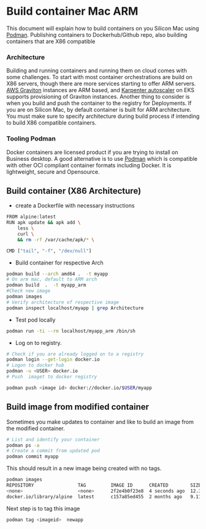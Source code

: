 # Build container Mac ARM

This document will explain how to build containers on you Silicon Mac using [Podman](https://vettom.github.io/Container/podman/#build-and-run-pod). Publishing containers to Dockerhub/Github repo, also building containers that are X86 compatible

### Architecture
Building and running containers and running them on cloud comes with some challenges. To start  with most container orchestrations are build on X86 servers, though there are more services starting to offer ARM servers. [AWS Graviton](https://aws.amazon.com/pm/ec2-graviton/?trk=b65f25fa-06a7-4db5-ad82-b3038b0f87ff&sc_channel=ps&ef_id=Cj0KCQiAire5BhCNARIsAM53K1j3y6IA1rNhjAmFD0QjvOYHxGwKJITX8KuX7zydy5WC7Lf2Lr1s8NUaAoxuEALw_wcB:G:s&s_kwcid=AL!4422!3!581117978349!e!!g!!aws%20graviton!13377830137!131827885183&gclid=Cj0KCQiAire5BhCNARIsAM53K1j3y6IA1rNhjAmFD0QjvOYHxGwKJITX8KuX7zydy5WC7Lf2Lr1s8NUaAoxuEALw_wcB) instances are ARM based, and [Karpenter autoscaler](https://karpenter.sh/) on EKS supports provisioning of Graviton instances. Another thing to consider is when you build and push the container to the registry for Deployments. If you are on Silicon Mac, by default container is built for ARM architecture. You must make sure to specify architecture during build process if intending to build X86 compatible containers.

### Tooling Podman
Docker containers are licensed product if you are trying to install on Business desktop. A good alternative is to use [Podman](https://vettom.github.io/Container/podman/#build-and-run-pod) which is compatible with other OCI compliant container formats including Docker. It is lightweight, secure and Opensource.

## Build container (X86 Architecture)

- create a Dockerfile with necessary instructions
```bash
FROM alpine:latest
RUN apk update && apk add \
	less \
	curl \
	&& rm -rf /var/cache/apk/* \

CMD ["tail", "-f", "/dev/null"]

```

- Build container for respective Arch
```bash
podman build --arch amd64 .  -t myapp
# On arm mac, default to ARM arch
podman build  .  -t myapp_arm
#Check new image
podman images
# Verify architecture of respective image
podman inspect localhost/myapp | grep Architecture
```

- Test pod locally
```bash
podman run -ti --rm localhost/myapp_arm /bin/sh
```

- Log on to registry.
```bash
# Check if you are already logged on to a registry
podman login --get-login docker.io 
# Logon to docker hub
podman -u <USER> docker.io
# Push  imaget to docker registry

podman push <image id> docker://docker.io/$USER/myapp
```

## Build image from modified container
Sometimes you make updates to container and like to build an image from the modified container.
```bash
# List and identify your container
podman ps -a
# Create a commit from updated pod
podman commit myapp
```
This should result in a new image being created with no tags. 
```bash
podman images
REPOSITORY                TAG         IMAGE ID      CREATED        SIZE
<none>                    <none>      2f2e4b0f23e8  4 seconds ago  12.3 MB
docker.io/library/alpine  latest      c157a85ed455  2 months ago   9.11 MB
```
Next step is to tag this image
```bash
podman tag <imageid>  newapp

```